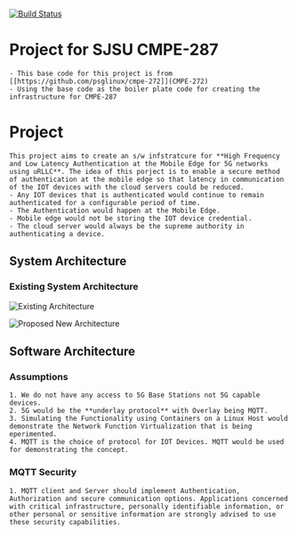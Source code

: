 [![Build Status](https://travis-ci.com/psglinux/cmpe-287.svg?branch=master)](https://travis-ci.com/psglinux/cmpe-287)

# Project for SJSU CMPE-287

    - This base code for this project is from [[https://github.com/psglinux/cmpe-272]](CMPE-272)
    - Using the base code as the boiler plate code for creating the infrastructure for CMPE-287

# Project
    This project aims to create an s/w infstratcure for **High Frequency and Low Latency Authentication at the Mobile Edge for 5G networks using uRLLC**. The idea of this porject is to enable a secure method of authentication at the mobile edge so that latency in communication of the IOT devices with the cloud servers could be reduced.
    - Any IOT devices that is authenticated would continue to remain authenticated for a configurable period of time.
    - The Authentication would happen at the Mobile Edge.
    - Mobile edge would not be storing the IOT device credential.
    - The cloud server would always be the supreme authority in authenticating a device.

## System Architecture

### Existing System Architecture
![Existing Architecture](https://github.com/psglinux/cmpe-287/blob/master/img/existing_arch.png)

![Proposed New Architecture](https://github.com/psglinux/cmpe-287/blob/master/img/new_arch.png)

## Software Architecture
### Assumptions
    1. We do not have any access to 5G Base Stations not 5G capable devices.
    2. 5G would be the **underlay protocol** with Overlay being MQTT.
    3. Simulating the Functionality using Containers on a Linux Host would demonstrate the Network Function Virtualization that is being eperimented.
    4. MQTT is the choice of protocol for IOT Devices. MQTT would be used for demonstrating the concept.

### MQTT Security
    1. MQTT client and Server should implement Authentication, Authorization and secure communication options. Applications concerned with critical infrastructure, personally identifiable information, or other personal or sensitive information are strongly advised to use these security capabilities.













